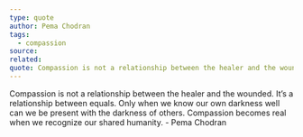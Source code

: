 ```yaml
---
type: quote
author: Pema Chodran
tags:
  - compassion
source: 
related: 
quote: Compassion is not a relationship between the healer and the wounded. It’s a relationship between equals. Only when we know our own darkness well can we be present with the darkness of others. Compassion becomes real when we recognize our shared humanity.
---
```

Compassion is not a relationship between the healer and the wounded. It’s a relationship between equals. Only when we know our own darkness well can we be present with the darkness of others. Compassion becomes real when we recognize our shared humanity. - Pema Chodran

